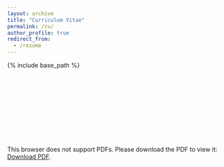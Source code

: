 ```yaml
---
layout: archive
title: "Curriculum Vitae"
permalink: /cv/
author_profile: true
redirect_from:
  - /resume
---
```


{% include base_path %}

<object data="https://www.docdroid.net/gxbxpTG/fengyan.pdf" type="application/pdf" width="700px" height="700px">
    <embed src="https://www.docdroid.net/gxbxpTG/fengyan.pdf">
        <p>This browser does not support PDFs. Please download the PDF to view it: <a href="https://www.docdroid.net/gxbxpTG/fengyan.pdf">Download PDF</a>.</p>
    </embed>
</object>
